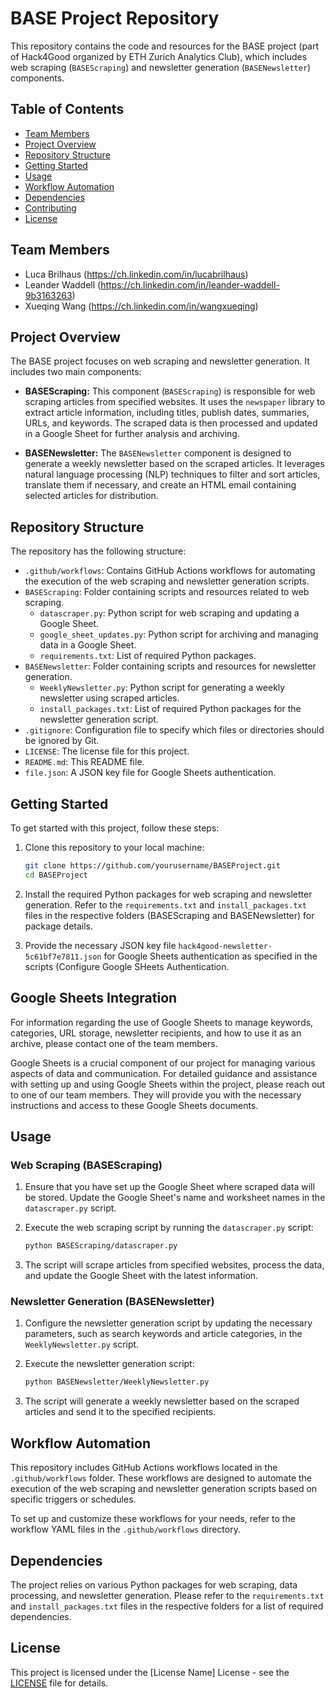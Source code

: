 # BASE Project Repository

This repository contains the code and resources for the BASE project (part of Hack4Good organized by ETH Zurich Analytics Club), which includes web scraping (`BASEScraping`) and newsletter generation (`BASENewsletter`) components.

## Table of Contents

- [Team Members](#team-members)
- [Project Overview](#project-overview)
- [Repository Structure](#repository-structure)
- [Getting Started](#getting-started)
- [Usage](#usage)
- [Workflow Automation](#workflow-automation)
- [Dependencies](#dependencies)
- [Contributing](#contributing)
- [License](#license)

## Team Members
* Luca Brilhaus (https://ch.linkedin.com/in/lucabrilhaus)
* Leander Waddell (https://ch.linkedin.com/in/leander-waddell-9b3163263)
* Xueqing Wang (https://ch.linkedin.com/in/wangxueqing)

## Project Overview

The BASE project focuses on web scraping and newsletter generation. It includes two main components:

- **BASEScraping:** This component (`BASEScraping`) is responsible for web scraping articles from specified websites. It uses the `newspaper` library to extract article information, including titles, publish dates, summaries, URLs, and keywords. The scraped data is then processed and updated in a Google Sheet for further analysis and archiving.

- **BASENewsletter:** The `BASENewsletter` component is designed to generate a weekly newsletter based on the scraped articles. It leverages natural language processing (NLP) techniques to filter and sort articles, translate them if necessary, and create an HTML email containing selected articles for distribution.

## Repository Structure

The repository has the following structure:

- `.github/workflows`: Contains GitHub Actions workflows for automating the execution of the web scraping and newsletter generation scripts.
- `BASEScraping`: Folder containing scripts and resources related to web scraping.
  - `datascraper.py`: Python script for web scraping and updating a Google Sheet.
  - `google_sheet_updates.py`: Python script for archiving and managing data in a Google Sheet.
  - `requirements.txt`: List of required Python packages.
- `BASENewsletter`: Folder containing scripts and resources for newsletter generation.
  - `WeeklyNewsletter.py`: Python script for generating a weekly newsletter using scraped articles.
  - `install_packages.txt`: List of required Python packages for the newsletter generation script.
- `.gitignore`: Configuration file to specify which files or directories should be ignored by Git.
- `LICENSE`: The license file for this project.
- `README.md`: This README file.
- `file.json`: A JSON key file for Google Sheets authentication.

## Getting Started

To get started with this project, follow these steps:

1. Clone this repository to your local machine:

   ```bash
   git clone https://github.com/yourusername/BASEProject.git
   cd BASEProject
   
2. Install the required Python packages for web scraping and newsletter generation. Refer to the `requirements.txt` and `install_packages.txt` files in the respective folders (BASEScraping and BASENewsletter) for package details.
  
3. Provide the necessary JSON key file `hack4good-newsletter-5c61bf7e7811.json` for Google Sheets authentication as specified in the scripts (Configure Google SHeets Authentication.

## Google Sheets Integration

For information regarding the use of Google Sheets to manage keywords, categories, URL storage, newsletter recipients, and how to use it as an archive, please contact one of the team members. 

Google Sheets is a crucial component of our project for managing various aspects of data and communication. For detailed guidance and assistance with setting up and using Google Sheets within the project, please reach out to one of our team members. They will provide you with the necessary instructions and access to these Google Sheets documents.


## Usage

### Web Scraping (BASEScraping)

1. Ensure that you have set up the Google Sheet where scraped data will be stored. Update the Google Sheet's name and worksheet names in the `datascraper.py` script.
2. Execute the web scraping script by running the `datascraper.py` script:

   ```bash
   python BASEScraping/datascraper.py

3. The script will scrape articles from specified websites, process the data, and update the Google Sheet with the latest information.

### Newsletter Generation (BASENewsletter)

1. Configure the newsletter generation script by updating the necessary parameters, such as search keywords and article categories, in the `WeeklyNewsletter.py` script.
2. Execute the newsletter generation script:

   ```bash
   python BASENewsletter/WeeklyNewsletter.py

3. The script will generate a weekly newsletter based on the scraped articles and send it to the specified recipients.

## Workflow Automation

This repository includes GitHub Actions workflows located in the `.github/workflows` folder. These workflows are designed to automate the execution of the web scraping and newsletter generation scripts based on specific triggers or schedules.

To set up and customize these workflows for your needs, refer to the workflow YAML files in the `.github/workflows` directory.

## Dependencies

The project relies on various Python packages for web scraping, data processing, and newsletter generation. Please refer to the `requirements.txt` and `install_packages.txt` files in the respective folders for a list of required dependencies.

## License

This project is licensed under the [License Name] License - see the [LICENSE](LICENSE) file for details.
